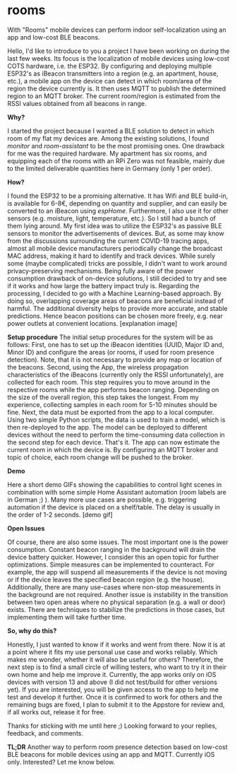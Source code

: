 # rooms
With "Rooms" mobile devices can perform indoor self-localization using an app and low-cost BLE beacons.

Hello,
I'd like to introduce to you a project I have been working on during the last few weeks. Its focus is the localization of mobile devices using low-cost COTS hardware, i.e. the ESP32. By configuring and deploying multiple ESP32's as iBeacon transmitters into a region (e.g. an apartment, house, etc.), a mobile app on the device can detect in which room/area of the region the device currently is. It then uses MQTT to publish the determined region to an MQTT broker. The current room/region is estimated from the RSSI values obtained from all beacons in range.

**Why?**

I started the project because I wanted a BLE solution to detect in which room of my flat my devices are. Among the existing solutions, I found *monitor* and *room-assistant* to be the most promising ones.
One drawback for me was the required hardware. My apartment has six rooms, and equipping each of the rooms with an RPi Zero was not feasible, mainly due to the limited deliverable quantities here in Germany (only 1 per order).

**How?**

I found the ESP32 to be a promising alternative. It has Wifi and BLE build-in, is available for 6-8€, depending on quantity and supplier, and can easily be converted to an iBeacon using *espHome*. Furthermore, I also use it for other sensors (e.g. moisture, light, temperature, etc.). So I still had a bunch of them lying around.
My first idea was to utilize the ESP32's as passive BLE sensors to monitor the advertisements of devices. But, as some may know from the discussions surrounding the current COVID-19 tracing apps,  almost all mobile device manufacturers periodically change the broadcast MAC address, making it hard to identify and track devices. While surely some (maybe complicated) tricks are possible, I didn't want to work around privacy-preserving mechanisms.
Being fully aware of the power consumption drawback of on-device solutions, I still decided to try and see if it works and how large the battery impact truly is.
Regarding the processing, I decided to go with a Machine Learning-based approach. By doing so, overlapping coverage areas of beacons are beneficial instead of harmful. The additional diversity helps to provide more accurate, and stable predictions. Hence beacon positions can be chosen more freely, e.g. near power outlets at convenient locations.
[explanation image]

**Setup procedure**
The initial setup procedures for the system will be as follows:
First, one has to set up the iBeacon identities (UUID, Major ID and, Minor ID) and configure the areas (or rooms, if used for room presence detection). Note, that it is not necessary to provide any map or location of the beacons.
Second, using the App, the wireless propagation characteristics of the iBeacons (currently only the RSSI unfortunately), are collected for each room. This step requires you to move around in the respective rooms while the app performs beacon ranging. Depending on the size of the overall region, this step takes the longest. From my experience, collecting samples in each room for 5-10 minutes should be fine.
Next, the data must be exported from the app to a local computer. Using two simple Python scripts, the data is used to train a model, which is then re-deployed to the app. The model can be deployed to different devices without the need to perform the time-consuming data collection in the second step for each device. 
That's it. The app can now estimate the current room in which the device is. By configuring an MQTT broker and topic of choice, each room change will be pushed to the broker.

**Demo**

Here a short demo GIFs showing the capabilities to control light scenes in combination with some simple Home Assistant automation (room labels are in German ;) ). Many more use cases are possible, e.g. triggering automation if the device is placed on a shelf/table.
The delay is usually in the order of 1-2 seconds.
[demo gif]

**Open Issues**

Of course, there are also some issues. The most important one is the power consumption. Constant beacon ranging in the background will drain the device battery quicker. However, I consider this an open topic for further optimizations. Simple measures can be implemented to counteract. For example, the app will suspend all measurements if the device is not moving or if the device leaves the specified beacon region (e.g. the house).
Additionally, there are many use-cases where non-stop measurements in the background are not required. 
Another issue is instability in the transition between two open areas where no physical separation (e.g. a wall or door) exists. There are techniques to stabilize the predictions in those cases, but implementing them will take further time.

**So, why do this?**

Honestly, I just wanted to know if it works and went from there. Now it is at a point where it fits my use personal use case and works reliably.  Which makes me wonder, whether it will also be useful for others?
Therefore, the next step is to find a small circle of willing testers, who want to try it in their own home and help me improve it.
Currently, the app works only on iOS devices with version 13 and above (I did not test/build for other versions yet).
If you are interested, you will be given access to the app to help me test and develop it further. Once it is confirmed to work for others and the remaining bugs are fixed, I plan to submit it to the Appstore for review and, if all works out, release it for free.

Thanks for sticking with me until here ;)
Looking forward to your replies, feedback, and comments.

**TL;DR** Another way to perform room presence detection based on low-cost BLE beacons for mobile devices using an app and MQTT. Currently iOS only. Interested? Let me know below.
